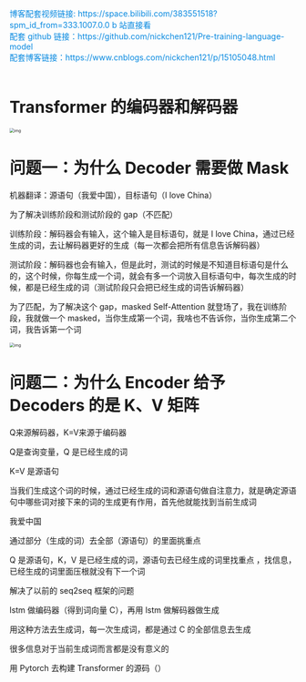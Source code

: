 <div><a href="https://space.bilibili.com/383551518?spm_id_from=333.1007.0.0" style="text-decoration: none; color: rgba(7, 137, 224, 1)" target="_blank">博客配套视频链接: https://space.bilibili.com/383551518?spm_id_from=333.1007.0.0  b 站直接看</a></div>

<div><a href="https://github.com/nickchen121/Pre-training-language-model" style="text-decoration: none; color: rgba(7, 137, 224, 1)" target="_blank">配套 github 链接：https://github.com/nickchen121/Pre-training-language-model</a></div>

<div><a href="https://www.cnblogs.com/nickchen121/p/16470443.html" style="text-decoration: none; color: rgba(7, 137, 224, 1)" target="_blank">配套博客链接：https://www.cnblogs.com/nickchen121/p/15105048.html</a></div><br>

# Transformer 的编码器和解码器

<img src="https://imgmd.oss-cn-shanghai.aliyuncs.com/BERT_IMG/tf-%E6%95%B4%E4%BD%93%E6%A1%86%E6%9E%B6.jpg" alt="img" style="zoom:50%;" />

# 问题一：为什么 Decoder 需要做 Mask

机器翻译：源语句（我爱中国），目标语句（I love China）

为了解决训练阶段和测试阶段的 gap（不匹配）

训练阶段：解码器会有输入，这个输入是目标语句，就是 I love China，通过已经生成的词，去让解码器更好的生成（每一次都会把所有信息告诉解码器）

测试阶段：解码器也会有输入，但是此时，测试的时候是不知道目标语句是什么的，这个时候，你每生成一个词，就会有多一个词放入目标语句中，每次生成的时候，都是已经生成的词（测试阶段只会把已经生成的词告诉解码器）

为了匹配，为了解决这个 gap，masked Self-Attention 就登场了，我在训练阶段，我就做一个 masked，当你生成第一个词，我啥也不告诉你，当你生成第二个词，我告诉第一个词

<img src="https://imgmd.oss-cn-shanghai.aliyuncs.com/BERT_IMG/mask-attention-map.jpg" alt="img" style="zoom:50%;" />

# 问题二：为什么 Encoder 给予 Decoders 的是 K、V 矩阵

Q来源解码器，K=V来源于编码器

Q是查询变量，Q 是已经生成的词

K=V 是源语句

当我们生成这个词的时候，通过已经生成的词和源语句做自注意力，就是确定源语句中哪些词对接下来的词的生成更有作用，首先他就能找到当前生成词

我爱中国

通过部分（生成的词）去全部（源语句）的里面挑重点



Q 是源语句，K，V 是已经生成的词，源语句去已经生成的词里找重点 ，找信息，已经生成的词里面压根就没有下一个词



解决了以前的 seq2seq 框架的问题

lstm 做编码器（得到词向量 C），再用 lstm 做解码器做生成

用这种方法去生成词，每一次生成词，都是通过 C 的全部信息去生成

很多信息对于当前生成词而言都是没有意义的



用 Pytorch 去构建 Transformer 的源码（）

